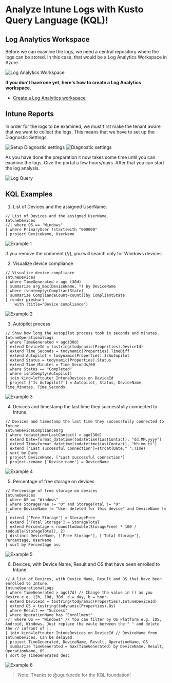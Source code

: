# Analyze Intune Logs with Kusto Query Language (KQL)!

## Log Analytics Workspace

Before we can examine the logs, we need a central repository where the logs can be stored. In this case, that would be a Log Analytics Workspace in Azure.

<img src="/Images/LAW.png" alt="Log Analytics Workspace">

**If you don't have one yet, here's how to create a Log Analytics workspace.**  

- [Create a Log Analytics workspace](https://learn.microsoft.com/en-us/azure/azure-monitor/logs/quick-create-workspace)

## Intune Reports

In order for the logs to be examined, we must first make the tenant aware that we want to collect the logs. This means that we have to set up the Diagnostic Settings.

<img src="/Images/Intune_Tenant_Add.png" alt="Setup Diagnostic settings">

<img src="/Images/Diag_Settings.png" alt="Diagnostic settings">

As you have done the preparation it now takes some time until you can examine the logs. Give the portal a few hours/days. After that you can start the log analysis.

<img src="/Images/Query_Logs.png" alt="Log Query">

## KQL Examples

1. List of Devices and the assigned UserName.

```
// List of Devices and the assigned UserName.
IntuneDevices
//| where OS == "Windows"
| where PrimaryUser !startswith "000000"
| project DeviceName, UserName
```
<img src="/Images/Example_1.png" alt="Example 1">

If you remove the comment (//), you will search only for Windows devices.

2. Visualize device compliance

```
// Visualize device compliance
IntuneDevices
| where TimeGenerated > ago (30d)
| summarize arg_max(DeviceName, *) by DeviceName
| where isnotempty(CompliantState)
| summarize ComplianceCount=count()by CompliantState
| render piechart      
    with (title="Device compliance")
```

<img src="/Images/Example_2.png" alt="Example 2">

3. Autopilot process

```
// Show how long the Autopilot process took in seconds and minutes.
IntuneOperationalLogs
| where TimeGenerated > ago(30d)
| extend DeviceId = tostring(todynamic(Properties).DeviceId)
| extend Time_Seconds = todynamic(Properties).TimeDiff
| extend Autopilot = todynamic(Properties).IsAutopilot
| extend Status = todynamic(Properties).Status
| extend Time_Minutes = Time_Seconds/60
| where Status == "Completed"
| where isnotempty(Autopilot)
| join kind=leftouter IntuneDevices on DeviceId 
| project ['Is Autopilot?'] = Autopilot, Status, DeviceName, Time_Minutes, Time_Seconds
```
<img src="/Images/Example_3.png" alt="Example 3">

4. Devices and timestamp the last time they successfully connected to Intune.

```
// Devices and timestamp the last time they successfully connected to Intune.
IntuneDeviceComplianceOrg
| where todatetime(LastContact) > ago(30d)
| extend Date=format_datetime(todatetime(LastContact), "dd.MM.yyyy")
| extend Time=format_datetime(todatetime(LastContact), "hh:mm tt")
| extend ['Last successful connection']=strcat(Date," ",Time)
| sort by Date
| project DeviceName, ['Last successful connection']
| project-rename ['Device name'] = DeviceName
```

<img src="/Images/Example_4.png" alt="Example 4">

5. Percentage of free storage on devices

```
// Percentage of free storage on devices
IntuneDevices
| where OS == "Windows"
| where StorageFree != "0" and StorageTotal != "0"
| where DeviceName != "User deleted for this device" and DeviceName != ""
| extend ['Free Storage'] = StorageFree
| extend ['Total Storage'] = StorageTotal
| extend Percentage = round(todouble(StorageFree) * 100 / todouble(StorageTotal), 2)
| distinct DeviceName, ['Free Storage'], ['Total Storage'], Percentage, UserName
| sort by Percentage asc
```
<img src="/Images/Example_5.png" alt="Example 5">

6. Devices, with Device Name, Result and OS that have been enrolled to Intune

```
// A list of Devices, with Device Name, Result and OS that have been enrolled to Intune.
IntuneOperationalLogs 
| where TimeGenerated > ago(7d) // Change the value in () as you desire e.g. 12h, 10d, 30d. d = day, h = hour.
| extend DeviceId = tostring(todynamic(Properties).IntuneDeviceId)
| extend OS = tostring(todynamic(Properties).Os)
| where Result == "Success"
| where OperationName has "Enrollment"
//| where OS == "Windows" // You can filter by OS Platform e.g. iOS, Android, Windows. Just replace the vaule between the " " and delete the // infront of |.
| join kind=leftouter IntuneDevices on DeviceId // DeviceName from IntuneDevices. Can be delayed.
| project TimeGenerated, DeviceName, Result, OperationName, OS
| summarize TimeGenerated = max(TimeGenerated) by DeviceName, Result, OperationName, OS
| sort by TimeGenerated desc
```

<img src="/Images/Example_6.png" alt="Example 6">

> Note: Thanks to @ugurkocde for the KQL foundation! 